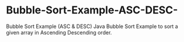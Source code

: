 # Bubble-Sort-Example-ASC-DESC-
Bubble Sort Example (ASC &amp; DESC)  Java Bubble Sort Example to sort a given array in Ascending Descending order.
